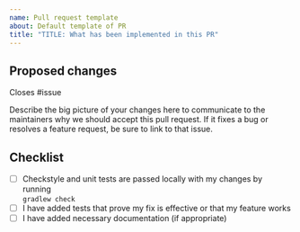 ```yaml
---
name: Pull request template
about: Default template of PR
title: "TITLE: What has been implemented in this PR"
---
```


## Proposed changes

Closes #issue

Describe the big picture of your changes here to communicate to the maintainers why we should accept this pull request.
If it fixes a bug or resolves a feature request, be sure to link to that issue.

## Checklist

- [ ] Checkstyle and unit tests are passed locally with my changes by running <br>`gradlew check`
- [ ] I have added tests that prove my fix is effective or that my feature works
- [ ] I have added necessary documentation (if appropriate)
